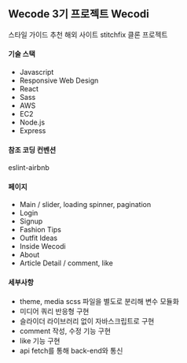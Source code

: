 ## Wecode 3기 프로젝트 Wecodi

스타일 가이드 추천 해외 사이트 stitchfix 클론 프로젝트

#### 기술 스택

- Javascript
- Responsive Web Design
- React
- Sass
- AWS
- EC2
- Node.js
- Express

#### 참조 코딩 컨벤션

eslint-airbnb

#### 페이지

- Main / slider, loading spinner, pagination
- Login
- Signup
- Fashion Tips
- Outfit Ideas
- Inside Wecodi
- About
- Article Detail / comment, like

#### 세부사항

- theme, media scss 파일을 별도로 분리해 변수 모듈화
- 미디어 쿼리 반응형 구현
- 슬라이더 라이브러리 없이 자바스크립트로 구현
- comment 작성, 수정 기능 구현
- like 기능 구현
- api fetch를 통해 back-end와 통신
